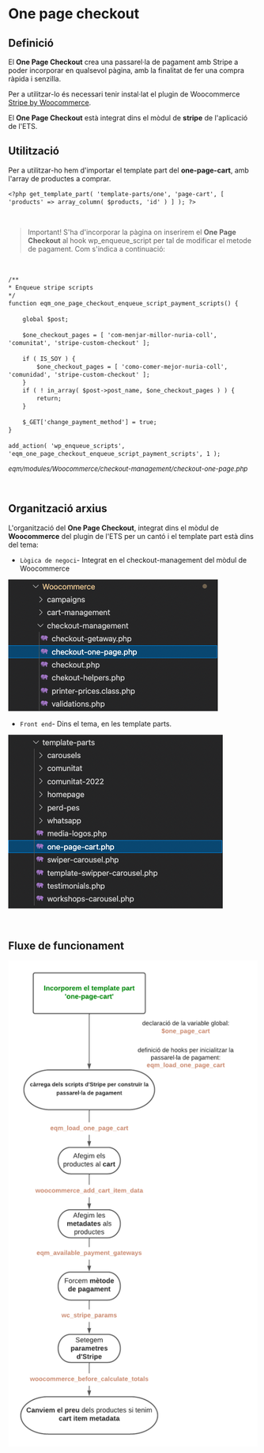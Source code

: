 # One page checkout

## Definició

El **One Page Checkout** crea una passarel·la de pagament amb Stripe a poder incorporar en
qualsevol pàgina, amb la finalitat de fer una compra ràpida i senzilla.

Per a utilitzar-lo és necessari tenir instal·lat el plugin de Woocommerce 
[Stripe by Woocommerce](https://woocommerce.com/products/stripe/).<br>

El **One Page Checkout** està integrat dins el mòdul de **stripe** de l'aplicació de l'ETS.


## Utilització

Per a utilitzar-ho hem d'importar el template part del **one-page-cart**, amb l'array de productes
a comprar.<br>

	<?php get_template_part( 'template-parts/one', 'page-cart', [ 'products' => array_column( $products, 'id' ) ] ); ?>

&nbsp;<br>
>Important! S'ha d'incorporar la pàgina on inserirem el **One Page Checkout** al hook wp_enqueue_script per tal de modificar
el metode de pagament. Com s'indica a continuació:

&nbsp;<br>

	/**
	* Enqueue stripe scripts
	*/
	function eqm_one_page_checkout_enqueue_script_payment_scripts() {
		
		global $post;
		
		$one_checkout_pages = [ 'com-menjar-millor-nuria-coll', 'comunitat', 'stripe-custom-checkout' ];

		if ( IS_SOY ) {
			$one_checkout_pages = [ 'como-comer-mejor-nuria-coll', 'comunidad', 'stripe-custom-checkout' ];
		}
		if ( ! in_array( $post->post_name, $one_checkout_pages ) ) {
			return;
		}
		
		$_GET['change_payment_method'] = true;
	}

	add_action( 'wp_enqueue_scripts', 'eqm_one_page_checkout_enqueue_script_payment_scripts', 1 );


<font size="2">*eqm/modules/Woocommerce/checkout-management/checkout-one-page.php*</font>

&nbsp;<br>

## Organització arxius

L'organització del **One Page Checkout**, integrat dins el mòdul de **Woocommerce** del plugin de l'ETS per un cantó i el template part
està dins del tema:
&nbsp;<br>

* `Lògica de negoci`- Integrat en el checkout-management del mòdul de Woocommerce<br>

![Organització carpetes, arxius i classes](../img/opc-arxius.png)

* `Front end`- Dins el tema, en les template parts.<br>

![Organització carpetes, arxius i classes](../img/opc-arxius2.png)

&nbsp;<br>

## Fluxe de funcionament

![CP Fluxe](../img/opc-fluxe.png)



